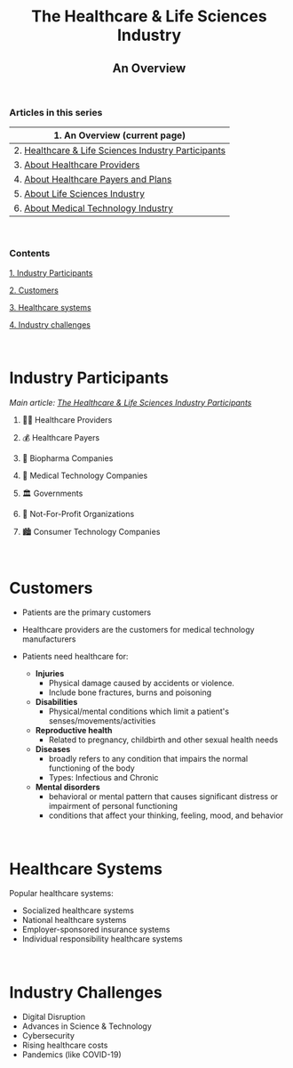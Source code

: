 <h1 align=center> The Healthcare & Life Sciences Industry </h1>

<h2 align=center> An Overview </h2>

<br>

### Articles in this series

| 1. An Overview (current page) |
| ----- |
| 2. [Healthcare & Life Sciences Industry Participants](https://github.com/Karthikeshwar1/blog/blob/main/2022/The%20Healthcare%20and%20Life%20Sciences%20Industry%20Participants.md) |
| 3. [About Healthcare Providers](https://github.com/Karthikeshwar1/blog/blob/main/2022/The%20Healthcare%20Providers.md) |
| 4. [About Healthcare Payers and Plans](https://github.com/Karthikeshwar1/blog/blob/main/2022/The%20Healthcare%20Payers%20and%20Plans.md) |
| 5. [About Life Sciences Industry](https://github.com/Karthikeshwar1/blog/blob/main/2022/The%20Life%20Sciences%20Industry.md) |
| 6. [About Medical Technology Industry](https://github.com/Karthikeshwar1/blog/blob/main/2022/The%20Medical%20Technology%20Industry.md) |

<br>

### Contents

[1. Industry Participants](#industry-participants)

[2. Customers](#customers)

[3. Healthcare systems](#healthcare-systems)

[4. Industry challenges](#industry-challenges)

<br>

# Industry Participants

_Main article: 
[The Healthcare & Life Sciences Industry Participants](https://github.com/Karthikeshwar1/blog/blob/main/2022/The%20Healhcare%20and%20Life%20Sciences%20Industry%20Participants.md)_

1. 👩‍⚕️ Healthcare Providers

2. 💰 Healthcare Payers

3. 🧬 Biopharma Companies

4. 🔬 Medical Technology Companies

5. 🏛 Governments

6. 🏢 Not-For-Profit Organizations

7. 🏙 Consumer Technology Companies

<br>

# Customers

* Patients are the primary customers
* Healthcare providers are the customers for medical technology manufacturers
* Patients need healthcare for:

	* **Injuries**
		* Physical damage caused by accidents or violence.
		* Include bone fractures, burns and poisoning
	* **Disabilities**
		* Physical/mental conditions which limit a patient's senses/movements/activities
	* **Reproductive health**
		* Related to pregnancy, childbirth and other sexual health needs
	* **Diseases**
		* broadly refers to any condition that impairs the normal functioning of the body
		* Types: Infectious and Chronic
	* **Mental disorders**
		* behavioral or mental pattern that causes significant distress or impairment of personal functioning
		* conditions that affect your thinking, feeling, mood, and behavior


<br>

# Healthcare Systems

Popular healthcare systems:
* Socialized healthcare systems
* National healthcare systems
* Employer-sponsored insurance systems
* Individual responsibility healthcare systems

<br>

# Industry Challenges

* Digital Disruption
* Advances in Science & Technology
* Cybersecurity
* Rising healthcare costs
* Pandemics (like COVID-19)

<br>

